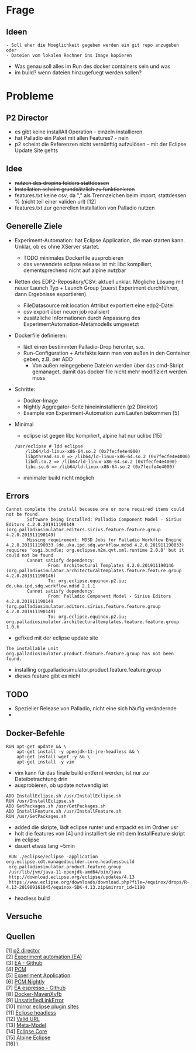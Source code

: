 # Frage
## Ideen
    - Soll eher die Moeglichkeit gegeben werden ein git repo anzugeben oder
    - Dateien vom lokalen Rechner ins Image kopieren

- Was genau soll alles im Run des docker containers sein und was
- im build? wenn dateien hinzugefuegt werden sollen?

# Probleme
## P2 Director
- es gibt keine installAll Operation - einzeln installieren
- hat Palladio ein Paket mit allen Features? - nein
- p2 scheint die Referenzen nicht vernünftig aufzulösen - mit der Eclipse Update Site gehts
## Idee
- ~~nutzen des dropins folders stattdessen~~
- ~~Installation scheint grundsätzlich zu funktionieren~~
- features.txt keine csv, da "," als Trennzeichen beim import, stattdessen % (nicht teil einer validen url) [12]
- features.txt zur generellen Installation von Palladio nutzen

## Generelle Ziele
* Experiment-Automation: hat Eclipse Application, die man starten kann. Unklar, ob es ohne XServer startet.
  - TODO minimales Dockerfile ausprobieren
  - das verwendete eclipse release ist mit libc kompiliert, dementsprechend nicht auf alpine nutzbar
* Retten des EDP2-Repository/CSV: aktuell unklar. Mögliche Lösung mit neuer Launch Typ + Launch Group (zuerst Experiment durchführen, dann Ergebnisse exportieren).
  - FileDatasource mit location Attribut exportiert eine edp2-Datei
  - csv export über neuen job realisiert
  - zusätzliche Informationen durch Anpassung des ExperimentAutomation-Metamodells umgesetzt

* Dockerfile definieren:
    * lädt einen bestimmten Palladio-Drop herunter, s.o.
    * Run-Configuration + Artefakte kann man von außen in den Container geben, z.B. per ADD
      - Von außen reingegebene Dateien werden über das cmd-Skript gemanaget, damit das docker file nicht mehr modifiziert werden muss

* Schritte:
    * Docker-Image
    * Nightly Aggregator-Seite hineininstallieren (p2 Direktor)
    * Example von Experiment-Automation zum Laufen bekommen [5]

* Minimal
    * eclipse ist gegen libc kompiliert, alpine hat nur uclibc [15]
    ```shell
    /usr/eclipse # ldd eclipse
        /lib64/ld-linux-x86-64.so.2 (0x7fecfe4e4000)
        libpthread.so.0 => /lib64/ld-linux-x86-64.so.2 (0x7fecfe4e4000)
        libdl.so.2 => /lib64/ld-linux-x86-64.so.2 (0x7fecfe4e4000)
        libc.so.6 => /lib64/ld-linux-x86-64.so.2 (0x7fecfe4e4000)
    ```
    * minimaler build nicht möglich

## Errors
```docker
Cannot complete the install because one or more required items could not be found.
        Software being installed: Palladio Component Model - Sirius Editors 4.2.0.201911190149 (org.palladiosimulator.editors.sirius.feature.feature.group 4.2.0.201911190149)
        Missing requirement: MDSD Jobs for Palladio Workflow Engine 4.2.0.201911190033 (de.uka.ipd.sdq.workflow.mdsd 4.2.0.201911190033) requires 'osgi.bundle; org.eclipse.m2m.qvt.oml.runtime 2.0.0' but it could not be found
        Cannot satisfy dependency:
                From: Architectural Templates 4.2.0.201911190146 (org.palladiosimulator.architecturaltemplates.feature.feature.group 4.2.0.201911190146)
                To: org.eclipse.equinox.p2.iu; de.uka.ipd.sdq.workflow.mdsd 2.1.1
        Cannot satisfy dependency:
                From: Palladio Component Model - Sirius Editors 4.2.0.201911190149 (org.palladiosimulator.editors.sirius.feature.feature.group 4.2.0.201911190149)
                To: org.eclipse.equinox.p2.iu; org.palladiosimulator.architecturaltemplates.feature.feature.group 1.0.6
```
- gefixed mit der eclipse update site
```docker
The installable unit org.palladiosimulator.product.feature.feature.group has not been found.
```
- installing org.palladiosimulator.product.feature.feature.group
- dieses feature gibt es nicht

## TODO
- Spezieller Release von Palladio, nicht eine sich häufig verändernde
-

## Docker-Befehle
```docker
RUN apt-get update && \
    apt-get install -y openjdk-11-jre-headless && \
    apt-get install wget -y && \
    apt-get install -y vim
```
- vim kann für das finale build entfernt werden, ist nur zur Dateibetrachtung drin
- ausprobieren, ob update notwendig ist

```docker
ADD InstallEclipse.sh /usr/InstallEclipse.sh
RUN /usr/InstallEclipse.sh
ADD GetPackages.sh /usr/GetPackages.sh
ADD InstallFeature.sh /usr/InstallFeature.sh
RUN /usr/GetPackages.sh
```
- added die skripte, lädt eclipse runter und entpackt es im Ordner usr
- holt die features von [4] und installiert sie mit dem InstallFeature skript im eclipse
- dauert etwas lang ~5min

```docker
 RUN ./eclipse/eclipse -application org.eclipse.cdt.managedbuilder.core.headlessbuild
 org.palladiosimulator.product.feature.group
 /usr/lib/jvm/java-11-openjdk-amd64/bin/java
 http://download.eclipse.org/eclipse/updates/4.13
 https://www.eclipse.org/downloads/download.php?file=/equinox/drops/R-4.13-201909161045/equinox-SDK-4.13.zip&mirror_id=1190
```
- headless build

## Versuche

## Quellen
[1] [p2 director](https://help.eclipse.org/kepler/index.jsp?topic=/org.eclipse.platform.doc.isv/guide/p2_director.html)\
[2] [Experiment automation (EA)](https://sdqweb.ipd.kit.edu/wiki/Palladio_Experiment_Automation)\
[3] [EA - Github](https://github.com/PalladioSimulator/Palladio-Addons-ExperimentAutomation)\
[4] [PCM](https://github.com/PalladioSimulator/Palladio-Bench-Product/blob/master/products/org.palladiosimulator.product/org.palladiosimulator.palladiobench.product)\
[5] [Experiment Application](https://github.com/PalladioSimulator/Palladio-Addons-ExperimentAutomation/blob/master/bundles/org.palladiosimulator.experimentautomation.application/src/org/palladiosimulator/experimentautomation/application/ExperimentApplication.java)\
[6] [PCM Nightly](https://updatesite.palladio-simulator.com/palladio-build-updatesite/nightly/)\
[7] [EA espresso - Github](https://github.com/PalladioSimulator/Palladio-Addons-ExperimentAutomation/tree/master/bundles/org.palladiosimulator.experimentautomation.examples.espresso)\
[8] [Docker-MavenXvfb](https://github.com/kit-sdq/Docker-MavenXvfb)\
[9] [UnsatisfiedLinkError](https://bugs.eclipse.org/bugs/show_bug.cgi?id=549244)\
[10] [mirror eclipse plugin sites](https://stackoverflow.com/questions/1371176/downloading-eclipse-plug-in-update-sites-for-offline-installation)\
[11] [Eclipse headless](https://gnu-mcu-eclipse.github.io/advanced/headless-builds/)\
[12] [Valid URL](https://stackoverflow.com/questions/1547899/which-characters-make-a-url-invalid)\
[13] [Meta-Model](https://github.com/PalladioSimulator/Palladio-Addons-ExperimentAutomation/blob/master/bundles/org.palladiosimulator.experimentautomation/model/experimentautomation.ecore)\
[14] [Eclipse Core](https://www.eclipse.org/eclipse/platform-core/)\
[15] [Alpine Eclipse](https://stackoverflow.com/questions/43209656/cannot-run-jfrog-executable-from-inside-alpine-linux-container)\
[16] []()\
